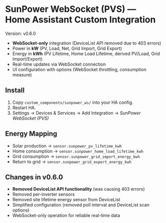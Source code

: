 # SunPower WebSocket (PVS) — Home Assistant Custom Integration

Version: v0.6.0

- **WebSocket-only** integration (DeviceList API removed due to 403 errors)
- Power in **kW** (PV, Load, Net, Grid Import, Grid Export)
- Energy in **kWh** (PV Lifetime, Home Load Lifetime, derived PV/Load, Grid Import/Export)
- Real-time updates via WebSocket connection
- UI configuration with options (WebSocket throttling, consumption measure)

## Install
1. Copy `custom_components/sunpower_ws/` into your HA config.
2. Restart HA.
3. Settings → Devices & Services → Add Integration → *SunPower WebSocket (PVS)*

## Energy Mapping
- Solar production → `sensor.sunpower_pv_lifetime_kwh`
- Home consumption → `sensor.sunpower_home_load_lifetime_kwh`
- Grid consumption → `sensor.sunpower_grid_import_energy_kwh`
- Return to grid → `sensor.sunpower_grid_export_energy_kwh`

## Changes in v0.6.0
- **Removed DeviceList API functionality** (was causing 403 errors)
- Removed per-inverter sensors
- Removed site lifetime energy sensor from DeviceList
- Simplified configuration (removed poll interval and DeviceList scan options)
- WebSocket-only operation for reliable real-time data
